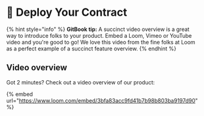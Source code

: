# 📔 Deploy Your Contract

{% hint style="info" %} **GitBook tip:** A succinct video overview is a great way to introduce folks to your product.
Embed a Loom, Vimeo or YouTube video and you're good to go! We love this video from the fine folks at Loom as a perfect
example of a succinct feature overview. {% endhint %}

## Video overview

Got 2 minutes? Check out a video overview of our product:

{% embed url="https://www.loom.com/embed/3bfa83acc9fd41b7b98b803ba9197d90" %}
